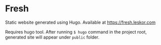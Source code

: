 # Fresh
Static website generated using Hugo. Available at https://fresh.leskor.com

Requires hugo tool. After running `$ hugo` command in the project root, generated site will appear under `public` folder.
